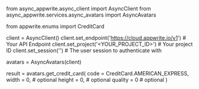 from async_appwrite.async_client import AsyncClient
from async_appwrite.services.async_avatars import AsyncAvatars

from appwrite.enums import CreditCard

client = AsyncClient()
client.set_endpoint('https://cloud.appwrite.io/v1') # Your API Endpoint
client.set_project('<YOUR_PROJECT_ID>') # Your project ID
client.set_session('') # The user session to authenticate with

avatars = AsyncAvatars(client)

result = avatars.get_credit_card(
    code = CreditCard.AMERICAN_EXPRESS,
    width = 0, # optional
    height = 0, # optional
    quality = 0 # optional
)
